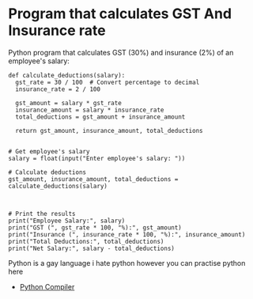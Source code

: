 # Program that calculates GST And Insurance rate
Python program that calculates GST (30%) and insurance (2%) of an employee's salary:
```
def calculate_deductions(salary):
  gst_rate = 30 / 100  # Convert percentage to decimal
  insurance_rate = 2 / 100

  gst_amount = salary * gst_rate
  insurance_amount = salary * insurance_rate
  total_deductions = gst_amount + insurance_amount

  return gst_amount, insurance_amount, total_deductions


# Get employee's salary
salary = float(input("Enter employee's salary: "))

# Calculate deductions
gst_amount, insurance_amount, total_deductions = calculate_deductions(salary)



# Print the results
print("Employee Salary:", salary)
print("GST (", gst_rate * 100, "%):", gst_amount)
print("Insurance (", insurance_rate * 100, "%):", insurance_amount)
print("Total Deductions:", total_deductions)
print("Net Salary:", salary - total_deductions)
```

Python is a gay language i hate python however you can practise python here

- [Python Compiler](https://playground.programiz.com/)
